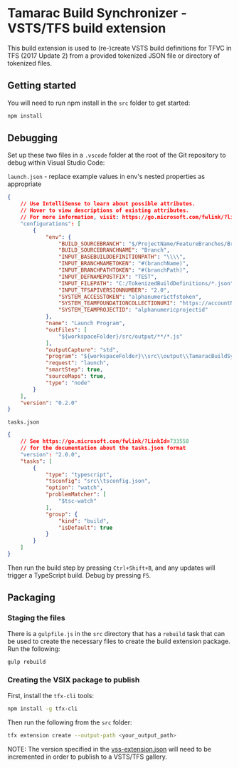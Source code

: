 # Tamarac Build Synchronizer - VSTS/TFS build extension

This build extension is used to (re-)create VSTS build definitions for TFVC in TFS (2017 Update 2) from 
a provided tokenized JSON file or directory of tokenized files.

## Getting started

You will need to run npm install in the `src` folder to get started:

```bash
npm install
```

## Debugging

Set up these two files in a `.vscode` folder at the root of the Git repository to debug within Visual Studio Code:

`launch.json` - replace example values in env's nested properties as appropriate

```json
{
    // Use IntelliSense to learn about possible attributes.
    // Hover to view descriptions of existing attributes.
    // For more information, visit: https://go.microsoft.com/fwlink/?linkid=830387
    "configurations": [
        {
            "env": {
                "BUILD_SOURCEBRANCH": "$/ProjectName/FeatureBranches/Branch",
                "BUILD_SOURCEBRANCHNAME": "Branch",
                "INPUT_BASEBUILDDEFINITIONPATH": "\\\\",
                "INPUT_BRANCHNAMETOKEN": "#(branchName)",
                "INPUT_BRANCHPATHTOKEN": "#(branchPath)",
                "INPUT_DEFNAMEPOSTFIX": "TEST",
                "INPUT_FILEPATH": "C:/TokenizedBuildDefinitions/*.json",
                "INPUT_TFSAPIVERSIONNUMBER": "2.0",
                "SYSTEM_ACCESSTOKEN": "alphanumerictfstoken",
                "SYSTEM_TEAMFOUNDATIONCOLLECTIONURI": "https://accountName.visualstudio.com/ProjectName/",
                "SYSTEM_TEAMPROJECTID": "alphanumericprojectid"
            },
            "name": "Launch Program",
            "outFiles": [
                "${workspaceFolder}/src/output/**/*.js"
            ],
            "outputCapture": "std",
            "program": "${workspaceFolder}\\src\\output\\TamaracBuildSynchronizer\\index.js",
            "request": "launch",
            "smartStep": true,
            "sourceMaps": true,
            "type": "node"
        }
    ],
    "version": "0.2.0"
}
```

`tasks.json`

```json
{
    // See https://go.microsoft.com/fwlink/?LinkId=733558
    // for the documentation about the tasks.json format
    "version": "2.0.0",
    "tasks": [
        {
            "type": "typescript",
            "tsconfig": "src\\tsconfig.json",
            "option": "watch",
            "problemMatcher": [
                "$tsc-watch"
            ],
            "group": {
                "kind": "build",
                "isDefault": true
            }
        }
    ]
}
```

Then run the build step by pressing `Ctrl+Shift+B`, and any updates will trigger a TypeScript build. Debug by pressing `F5`.

## Packaging

### Staging the files

There is a `gulpfile.js` in the `src` directory that has a `rebuild` task that can be used to create the necessary files to create the build extension package. Run the following:

```bash
gulp rebuild
```

### Creating the VSIX package to publish

First, install the `tfx-cli` tools:

```bash
npm install -g tfx-cli
```

Then run the following from the `src` folder:

```bash
tfx extension create --output-path <your_output_path>
```

NOTE: The version specified in the [vss-extension.json](./src/vss-extension.json) will need to be incremented in order to publish to a VSTS/TFS gallery.